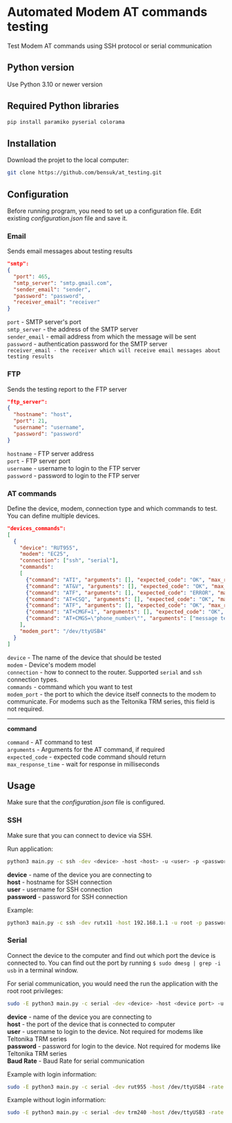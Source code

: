 # Automated Modem AT commands testing

Test Modem AT commands using SSH protocol or serial communication

## Python version

Use Python 3.10 or newer version

## Required Python libraries

```bash
pip install paramiko pyserial colorama
```

## Installation

Download the projet to the local computer:

```bash
git clone https://github.com/bensuk/at_testing.git
```

## Configuration

Before running program, you need to set up a configuration file. Edit existing *configuration.json* file and save it.

### Email

Sends email messages about testing results

```json
"smtp":
{
  "port": 465,
  "smtp_server": "smtp.gmail.com",
  "sender_email": "sender",
  "password": "password",
  "receiver_email": "receiver"
}
```

`port` - SMTP server's port\
`smtp_server` - the address of the SMTP server\
`sender_email` - email address from which the message will be sent\
`password` - authentication password for the SMTP server\
`receiver_email - the receiver which will receive email messages about testing results`

### FTP

Sends the testing report to the FTP server

```json
"ftp_server":
{
  "hostname": "host",
  "port": 21,
  "username": "username",
  "password": "password"
}
```

`hostname` - FTP server address\
`port` - FTP server port\
`username` - username to login to the FTP server\
`password` - password to login to the FTP server

### AT commands

Define the device, modem, connection type and which commands to test. You can define multiple devices.

```json
"devices_commands":
[
  {
    "device": "RUT955",
    "modem": "EC25",
    "connection": ["ssh", "serial"],
    "commands":
    [
      {"command": "ATI", "arguments": [], "expected_code": "OK", "max_response_time": 300},
      {"command": "AT&V", "arguments": [], "expected_code": "OK", "max_response_time": 300},
      {"command": "ATF", "arguments": [], "expected_code": "ERROR", "max_response_time": 300},
      {"command": "AT+CSQ", "arguments": [], "expected_code": "OK", "max_response_time": 300},
      {"command": "ATF", "arguments": [], "expected_code": "OK", "max_response_time": 300},
      {"command": "AT+CMGF=1", "arguments": [], "expected_code": "OK", "max_response_time": 300},
      {"command": "AT+CMGS=\"phone_number\"", "arguments": ["message text!"], "expected_code": "OK", "max_response_time": 3000}
    ],
    "modem_port": "/dev/ttyUSB4"
  }
]
```

`device` - The name of the device that should be tested\
`modem` - Device's modem model\
`connection` - how to connect to the router. Supported `serial` and `ssh` connection types.\
`commands` - command which you want to test\
`modem_port` - the port to which the device itself connects to the modem to communicate. For modems such as the Teltonika TRM series, this field is not required.

---
**command**

`command` - AT command to test\
`arguments` - Arguments for the AT command, if required\
`expected_code` - expected code command should return\
`max_response_time` - wait for response in milliseconds

## Usage

Make sure that the *configuration.json* file is configured. 

### SSH

Make sure that you can connect to device via SSH.

Run application:
```bash
python3 main.py -c ssh -dev <device> -host <host> -u <user> -p <password>
```

**device** - name of the device you are connecting to\
**host** - hostname for SSH connection\
**user** - username for SSH connection\
**password** - password for SSH connection

Example:
```bash
python3 main.py -c ssh -dev rutx11 -host 192.168.1.1 -u root -p password
```

### Serial

Connect the device to the computer and find out which port the device is connected to. You can find out the port by running `$ sudo dmesg | grep -i usb` in a terminal window.

For serial communication, you would need the run the application with the root root privileges:

```bash
sudo -E python3 main.py -c serial -dev <device> -host <device port> -u <user> -p <password> -rate <Baud Rate>
```
**device** - name of the device you are connecting to\
**host** - the port of the device that is connected to computer\
**user** - username to login to the device. Not required for modems like Teltonika TRM series\
**password** - password for login to the device. Not required for modems like Teltonika TRM series\
**Baud Rate** - Baud Rate for serial communication

Example with login information:
```bash
sudo -E python3 main.py -c serial -dev rut955 -host /dev/ttyUSB4 -rate 115200 -u root -p password
```

Example without login information:
```bash
sudo -E python3 main.py -c serial -dev trm240 -host /dev/ttyUSB3 -rate 115200
```

